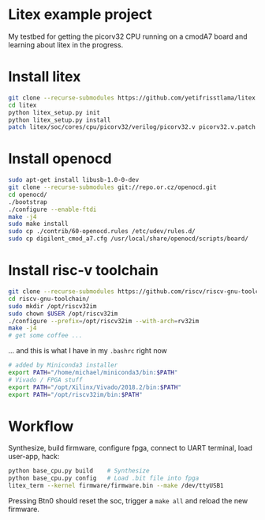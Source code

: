 # Litex example project

My testbed for getting the picorv32 CPU running on a cmodA7 board and learning about litex in the progress.

# Install litex
```bash
git clone --recurse-submodules https://github.com/yetifrisstlama/litex.git
cd litex
python litex_setup.py init
python litex_setup.py install
patch litex/soc/cores/cpu/picorv32/verilog/picorv32.v picorv32.v.patch
```

# Install openocd
```bash
sudo apt-get install libusb-1.0-0-dev
git clone --recurse-submodules git://repo.or.cz/openocd.git
cd openocd/
./bootstrap
./configure --enable-ftdi
make -j4
sudo make install
sudo cp ./contrib/60-openocd.rules /etc/udev/rules.d/
sudo cp digilent_cmod_a7.cfg /usr/local/share/openocd/scripts/board/
```

# Install risc-v toolchain
```bash
git clone --recurse-submodules https://github.com/riscv/riscv-gnu-toolchain
cd riscv-gnu-toolchain/
sudo mkdir /opt/riscv32im
sudo chown $USER /opt/riscv32im
./configure --prefix=/opt/riscv32im --with-arch=rv32im
make -j4
# get some coffee ...
```

... and this is what I have in my `.bashrc` right now
```bash
# added by Miniconda3 installer
export PATH="/home/michael/miniconda3/bin:$PATH"
# Vivado / FPGA stuff
export PATH="/opt/Xilinx/Vivado/2018.2/bin:$PATH"
export PATH="/opt/riscv32im/bin:$PATH"

```

# Workflow
Synthesize, build firmware, configure fpga, connect to UART terminal, load user-app, hack:
```bash
python base_cpu.py build    # Synthesize
python base_cpu.py config   # Load .bit file into fpga
litex_term --kernel firmware/firmware.bin --make /dev/ttyUSB1
```
Pressing Btn0 should reset the soc, trigger a `make all` and reload the new firmware.
